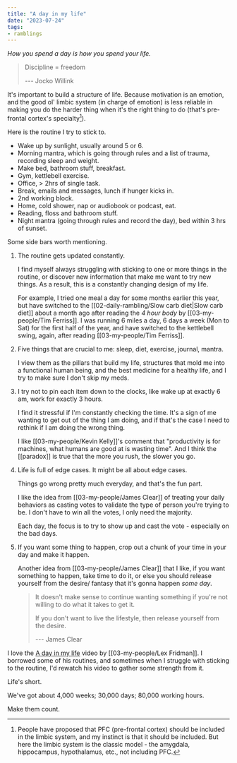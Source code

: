 ```yaml
---
title: "A day in my life"
date: "2023-07-24"
tags:
- ramblings
---
```


*How you spend a day is how you spend your life.*

> Discipline = freedom
> 
> --- Jocko Willink

It's important to build a structure of life.
Because motivation is an emotion, and the good ol' limbic system (in charge of emotion) is less reliable in making you do the harder thing when it's the right thing to do (that's pre-frontal cortex's specialty[^1]).

Here is the routine I try to stick to.

- Wake up by sunlight, usually around 5 or 6.
- Morning mantra, which is going through rules and a list of trauma, recording sleep and weight.
- Make bed, bathroom stuff, breakfast.
- Gym, kettlebell exercise.
- Office, > 2hrs of single task.
- Break, emails and messages, lunch if hunger kicks in.
- 2nd working block.
- Home, cold shower, nap or audiobook or podcast, eat.
- Reading, floss and bathroom stuff.
- Night mantra (going through rules and record the day), bed within 3 hrs of sunset.

Some side bars worth mentioning.

1. The routine gets updated constantly.

	I find myself always struggling with sticking to one or more things in the routine, or discover new information that make me want to try new things.
	As a result, this is a constantly changing design of my life.
 
	For example, I tried one meal a day for some months earlier this year, but have switched to the [[02-daily-rambling/Slow carb diet|Slow carb diet]] about a month ago after reading the *4 hour body* by [[03-my-people/Tim Ferriss]]. 
	I was running 6 miles a day, 6 days a week (Mon to Sat) for the first half of the year, and have switched to the kettlebell swing, again, after reading [[03-my-people/Tim Ferriss]].

2. Five things that are crucial to me: sleep, diet, exercise, journal, mantra.

	I view them as the pillars that build my life, structures that mold me into a functional human being, and the best medicine for a healthy life,
	and I try to make sure I don't skip my meds.

3. I try not to pin each item down to the clocks, like wake up at exactly 6 am, work for exactly 3 hours.

	I find it stressful if I'm constantly checking the time.
	It's a sign of me wanting to get out of the thing I am doing, and if that's the case I need to rethink if I am doing the wrong thing.

	I like [[03-my-people/Kevin Kelly]]'s comment that "productivity is for machines, what humans are good at is wasting time".
	And I think the [[paradox]] is true that the more you rush, the slower you go.

4. Life is full of edge cases. It might be all about edge cases. 

	Things go wrong pretty much everyday, and that's the fun part.
 
	I like the idea from [[03-my-people/James Clear]] of treating your daily behaviors as casting votes to validate the type of person you're trying to be.
	I don't have to win all the votes, I only need the majority.

	Each day, the focus is to try to show up and cast the vote - especially on the bad days.

5. If you want some thing to happen, crop out a chunk of your time in your day and make it happen.

	Another idea from [[03-my-people/James Clear]] that I like, if you want something to happen, take time to do it, or else you should release yourself from the desire/ fantasy that it's gonna happen *some day*.
 
	> It doesn't make sense to continue wanting something if you're not willing to do what it takes to get it. 
	> 
	> If you don't want to live the lifestyle, then release yourself from the desire.
	> 
	> --- James Clear

I love the [A day in my life](https://youtu.be/0m3hGZvD-0s) video by [[03-my-people/Lex Fridman]].
I borrowed some of his routines, and sometimes when I struggle with sticking to the routine, I'd rewatch his video to gather some strength from it.

Life's short.

We've got about 4,000 weeks; 30,000 days; 80,000 working hours.

Make them count.

[^1]: People have proposed that PFC (pre-frontal cortex) should be included in the limbic system, and my instinct is that it should be included. But here the limbic system is the classic model - the amygdala, hippocampus, hypothalamus, etc., not including PFC.